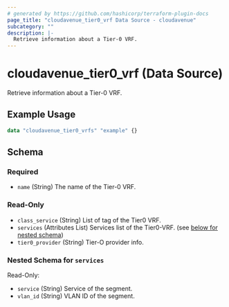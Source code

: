 ```yaml
---
# generated by https://github.com/hashicorp/terraform-plugin-docs
page_title: "cloudavenue_tier0_vrf Data Source - cloudavenue"
subcategory: ""
description: |-
  Retrieve information about a Tier-0 VRF.
---
```


# cloudavenue_tier0_vrf (Data Source)

Retrieve information about a Tier-0 VRF.

## Example Usage

```terraform
data "cloudavenue_tier0_vrfs" "example" {}
```

<!-- schema generated by tfplugindocs -->
## Schema

### Required

- `name` (String) The name of the Tier-0 VRF.

### Read-Only

- `class_service` (String) List of tag of the Tier0 VRF.
- `services` (Attributes List) Services list of the Tier0-VRF. (see [below for nested schema](#nestedatt--services))
- `tier0_provider` (String) Tier-O provider info.

<a id="nestedatt--services"></a>
### Nested Schema for `services`

Read-Only:

- `service` (String) Service of the segment.
- `vlan_id` (String) VLAN ID of the segment.


